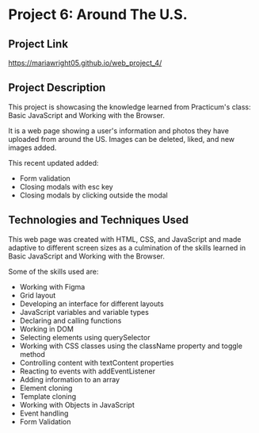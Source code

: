 # Project 6: Around The U.S.

## Project Link

<https://mariawright05.github.io/web_project_4/>

## Project Description

This project is showcasing the knowledge learned from Practicum's class: Basic JavaScript and Working with the Browser.

It is a web page showing a user's information and photos they have uploaded from around the US. Images can be deleted, liked, and new images added.

This recent updated added:
* Form validation
* Closing modals with esc key
* Closing modals by clicking outside the modal

## Technologies and Techniques Used

This web page was created with HTML, CSS, and JavaScript and made adaptive to different screen sizes as a culmination of the skills learned in Basic JavaScript and Working with the Browser.

Some of the skills used are:

* Working with Figma
* Grid layout
* Developing an interface for different layouts
* JavaScript variables and variable types
* Declaring and calling functions
* Working in DOM
* Selecting elements using querySelector
* Working with CSS classes using the className property and toggle method
* Controlling content with textContent properties
* Reacting to events with addEventListener
* Adding information to an array
* Element cloning
* Template cloning
* Working with Objects in JavaScript
* Event handling
* Form Validation
